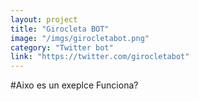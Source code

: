 ```yaml
---
layout: project
title: "Girocleta BOT"
image: "/imgs/girocletabot.png"
category: "Twitter bot"
link: "https://twitter.com/girocletabot"
---
```


#Aixo es un exeplce
Funciona?